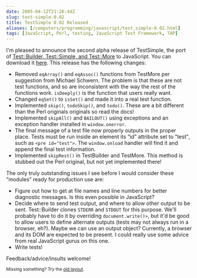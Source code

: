 ```yaml
--- 
date: 2005-04-12T21:26:44Z
slug: test-simple-0.02
title: TestSimple 0.02 Released
aliases: [/computers/programming/javascript/test_simple-0.02.html]
tags: [JavaScript, Perl, testing, JavaScript Test Framework, TAP]
---
```


<p>I'm pleased to announce the second alpha release of TestSimple, the port of
<a href="http://search.cpan.org/dist/Test-Simple/" title="Test::Simple and friends on CPAN">Test::Builder, Test::Simple, and Test::More</a> to
JavaScript. You can download it <a href="/downloads/TestSimple-0.02.tar.gz" title="Download TestSimple 0.02 now!">here</a>. This release has the following
changes:</p>

<ul>
  <li>Removed <code>eqArray()</code> and <code>eqAssoc()</code> functions from
      TestMore per suggestion from Michael Schwern. The problem is that these
      are not test functions, and so are inconsistent with the way the rest of
      the functions work. <code>isDeeply()</code> is the function that users
      really want.</li>
  <li>Changed <code>eqSet()</code> to <code>isSet()</code> and made it into a
      real test function.</li>
  <li>Implemented <code>skip()</code>, <code>todoSkip()</code>,
      and <code>todo()</code>. These are a bit different than the Perl
      originals originals so read the docs!</li>
  <li>Implemented <code>skipAll()</code> and <code>BAILOUT()</code> using
      exceptions and an exception handler installed
      in <code>window.onerror</code>.</li>
  <li>The final message of a test file now properly outputs in the proper
      place. Tests must be run inside an element its <q>id</q> attribute set
      to <q>test</q>, such as <code>&lt;pre id=&quot;test&quot;&gt;</code>. The
      <code>window.onload</code> handler will find it and append the final test
      information.</li>
  <li>Implemented <code>skipRest()</code> in TestBuilder and TestMore. This
      method is stubbed out the Perl original, but not yet implemented
      there!</li>
</ul>

<p>The only truly outstanding issues I see before I would consider
these <q>modules</q> ready for production use are:</p>

<ul>
  <li>Figure out how to get at file names and line numbers for better
  diagnostic messages. Is this even possible in JavaScript?</li>
  <li>Decide where to send test output, and where to allow other output to be
  sent. Test::Builder clones <code>STDERR</code> and <code>STDOUT</code> for
  this purpose. We'll probably have to do it by overriding
  <code>document.write()></code>, but it'd be good to allow users to define
  alternate outputs (tests may not always run in a browser, eh?). Maybe we can
  use an output object? Currently, a browser and its DOM are expected to be
  present. I could really use some advice from real JavaScript gurus on this
  one.</li>
  <li>Write tests!</li>
</ul>

<p>Feedback/advice/insults welcome!</p>

<p class="past"><small>Missing something? Try the <a rel="nofollow" href="http://past.justatheory.com/computers/programming/javascript/test_simple-0.02.html">old layout</a>.</small></p>


